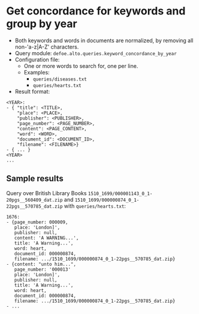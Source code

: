 # Get concordance for keywords and group by year

* Both keywords and words in documents are normalized, by removing all non-'a-z|A-Z' characters.
* Query module: `defoe.alto.queries.keyword_concordance_by_year`
* Configuration file:
  - One or more words to search for, one per line.
  - Examples:
    - `queries/diseases.txt`
    - `queries/hearts.txt`
* Result format:

```
<YEAR>:
- { "title": <TITLE>,
    "place": <PLACE>,
    "publisher": <PUBLISHER>,
    "page_number": <PAGE_NUMBER>,
    "content": <PAGE_CONTENT>,
    "word": <WORD>,
    "document_id": <DOCUMENT_ID>,
    "filename": <FILENAME>}
- { ... }
<YEAR>
...
```

## Sample results

Query over British Library Books `1510_1699/000001143_0_1-20pgs__560409_dat.zip` and `1510_1699/000000874_0_1-22pgs__570785_dat.zip` with `queries/hearts.txt`:

```
1676:
- {page_number: 000009,
   place: 'London]',
   publisher: null,
   content: 'A WARNING...',
   title: 'A Warning...',
   word: heart,
   document_id: 000000874,
   filename: .../1510_1699/000000874_0_1-22pgs__570785_dat.zip}
- {content: "unto him...",
   page_number: '000013'
   place: 'London]',
   publisher: null,
   title: 'A Warning...',
   word: heart,
   document_id: 000000874,
   filename: .../1510_1699/000000874_0_1-22pgs__570785_dat.zip}
- ...
```

